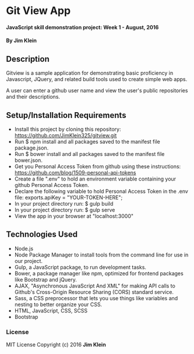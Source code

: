 # Git View App

#### JavaScript skill demonstration project:  Week 1 - August, 2016

#### By Jim Klein

## Description

Gitview is a sample application for demonstrating basic proficiency in Javascript, JQuery, and related build tools used to create simple web apps.

A user can enter a github user name and view the user's public repositories and their descriptions.

## Setup/Installation Requirements
* Install this project by cloning this repository:
    https://github.com/JimKlein325/gitview.git
* Run $ npm install and all packages saved to the manifest file package.json.
* Run $ bower install and all packages saved to the manifest file bower.json.
* Get you Personal Access Token from github using these instructions:  https://github.com/blog/1509-personal-api-tokens
* Create a file ".env" to hold an environment variable containing your github Personal Access Token.
* Declare the following variable to hold Personal Access Token in the .env file:
  exports.apiKey = "YOUR-TOKEN-HERE";
* In your project directory run:  $ gulp build
* In your project directory run:  $ gulp serve
* View the app in your browser at "localhost:3000"

## Technologies Used
* Node.js
* Node Package Manager to install tools from the command line for use in our project.
* Gulp, a JavaScript package, to run development tasks.
* Bower, a package manager like npm, optimized for frontend packages like Bootstrap and jQuery.
* AJAX, "Asynchronous JavaScript And XML" for making API calls to Github's Cross-Origin Resource Sharing (CORS) standard service.
* Sass, a CSS preprocessor that lets you use things like variables and nesting to better organize your CSS.
* HTML, JavaScript, CSS, SCSS
* Bootstrap

### License
MIT License  Copyright (c) 2016 **Jim Klein**

